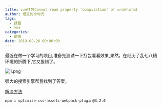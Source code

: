 ```yaml
---
title: vue打包Cannot read property 'compilation' of undefined
author: 惬意的小时光
tags:
  - 报错
  - vue
categories:
  - 前端
date: 2019-08-28 00:06:00
---
```


<Boxx/>

最近在做一个学习的项目,准备先测试一下打包看看效果,果然，在经历了乱七八糟环境的折腾下,它又报错了。

![1.png](https://i.loli.net/2019/08/28/UYAtG6RwDEkpZzQ.png)

强大的搜索引擎帮我找到了答案。

[解决方法](http://m.hangge.com/news/cache/detail_2468.html"解决方法")

```shell
npm i optimize-css-assets-webpack-plugin@3.2.0
```

<Vssue :title="$title" />

